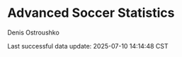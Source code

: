 # Advanced Soccer Statistics
Denis Ostroushko

<!-- gfm -->

Last successful data update: 2025-07-10 14:14:48 CST
